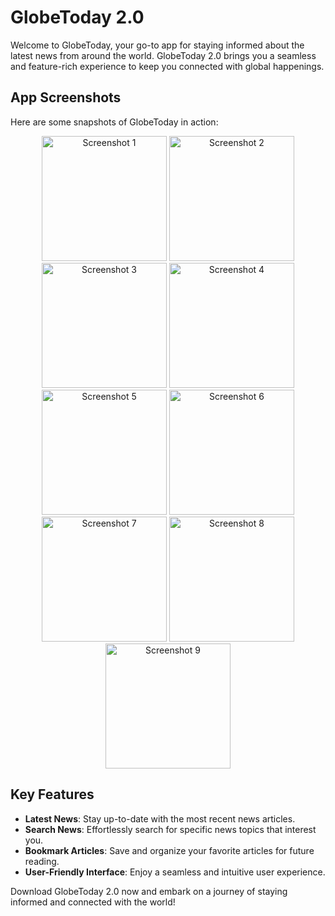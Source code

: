 # GlobeToday 2.0

Welcome to GlobeToday, your go-to app for staying informed about the latest news from around the world. GlobeToday 2.0 brings you a seamless and feature-rich experience to keep you connected with global happenings.

## App Screenshots

Here are some snapshots of GlobeToday in action:

<p align="center">
  <img src="https://github.com/AngryFalcon89/GlobeToday_2.0/assets/91687355/833eb1e5-42a5-4112-8c60-d12c65fea463" width="200" alt="Screenshot 1">
  <img src="https://github.com/AngryFalcon89/GlobeToday_2.0/assets/91687355/6447d6a3-9506-49f5-bbdf-3353bf536076" width="200" alt="Screenshot 2">
  <img src="https://github.com/AngryFalcon89/GlobeToday_2.0/assets/91687355/5c9d800a-e194-438f-9f1f-b03b77f3e10e" width="200" alt="Screenshot 3">
  <img src="https://github.com/AngryFalcon89/GlobeToday_2.0/assets/91687355/cb62684c-21cf-43a6-bcac-f3bd71c99f9b" width="200" alt="Screenshot 4">
  <img src="https://github.com/AngryFalcon89/GlobeToday_2.0/assets/91687355/437419b8-06d1-4f82-b275-1588eaa3e9db" width="200" alt="Screenshot 5">
  <img src="https://github.com/AngryFalcon89/GlobeToday_2.0/assets/91687355/520c358a-680d-4165-aceb-cd731af15c5d" width="200" alt="Screenshot 6">
  <img src="https://github.com/AngryFalcon89/GlobeToday_2.0/assets/91687355/60afcc8d-7585-4325-83fb-b2aebe016f15" width="200" alt="Screenshot 7">
  <img src="https://github.com/AngryFalcon89/GlobeToday_2.0/assets/91687355/a86835de-36fe-49d2-a88b-b46a2d56ec4c" width="200" alt="Screenshot 8">
  <img src="https://github.com/AngryFalcon89/GlobeToday_2.0/assets/91687355/38aab3f5-24cf-42db-8686-5c9f76ec6135" width="200" alt="Screenshot 9">
</p>

## Key Features

- **Latest News**: Stay up-to-date with the most recent news articles.
- **Search News**: Effortlessly search for specific news topics that interest you.
- **Bookmark Articles**: Save and organize your favorite articles for future reading.
- **User-Friendly Interface**: Enjoy a seamless and intuitive user experience.

Download GlobeToday 2.0 now and embark on a journey of staying informed and connected with the world!



